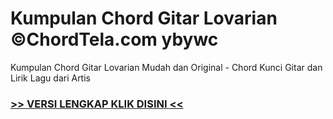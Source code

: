 
 # Kumpulan Chord Gitar Lovarian ©ChordTela.com ybywc


Kumpulan Chord Gitar Lovarian Mudah dan Original - Chord Kunci Gitar dan Lirik Lagu dari Artis

###  <a href="https://shortlighzx.web.app?sq=Kumpulan Chord Gitar Lovarian ©ChordTela.com"> >> VERSI LENGKAP KLIK DISINI << </a>
